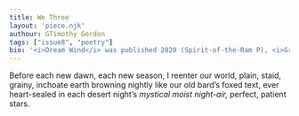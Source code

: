 ```yaml
---
title: We Three
layout: 'piece.njk'
authour: GTimothy Gordon
tags: ["issue8", "poetry"]
bio: '<i>Dream Wind</i> was published 2020 (Spirit-of-the-Ram P), <i>Ground of This Blue Earth</i> (Mellen), while <i>Everything Speaking Chinese</i> was awarded Riverstone P Prize (AZ). Work appears in <i>AGNI, American Literary R, Cincinnati P, Mississippi R, New York Q, Phoebe, RHINO, Texas Observer</i>, among others. Recognitions include several Pushcart nominations. <i>EMPTY HEAVEN/EMPTY EARTH</i>, will be published November-December 2022.<br>Gordon divides lives between Southeast Asia and the Southwest Sonoran Desert Organ Mountains.'
---
```


Before each new dawn,
each new season, I reenter
our world, plain, staid,
grainy, inchoate earth
browning nightly
like our old bard’s
foxed text,
ever heart-sealed
in each desert night’s
<i>mystical moist night-air,</i>
perfect, patient stars.
